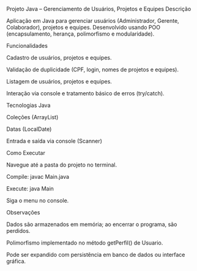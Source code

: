 Projeto Java – Gerenciamento de Usuários, Projetos e Equipes
Descrição

Aplicação em Java para gerenciar usuários (Administrador, Gerente, Colaborador), projetos e equipes. Desenvolvido usando POO (encapsulamento, herança, polimorfismo e modularidade).

Funcionalidades

Cadastro de usuários, projetos e equipes.

Validação de duplicidade (CPF, login, nomes de projetos e equipes).

Listagem de usuários, projetos e equipes.

Interação via console e tratamento básico de erros (try/catch).

Tecnologias
Java

Coleções (ArrayList)

Datas (LocalDate)

Entrada e saída via console (Scanner)

Como Executar

Navegue até a pasta do projeto no terminal.

Compile: javac Main.java

Execute: java Main

Siga o menu no console.

Observações

Dados são armazenados em memória; ao encerrar o programa, são perdidos.

Polimorfismo implementado no método getPerfil() de Usuario.

Pode ser expandido com persistência em banco de dados ou interface gráfica.
